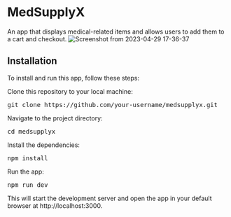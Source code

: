 # MedSupplyX
An app that displays medical-related items and allows users to add them to a cart and checkout.
![Screenshot from 2023-04-29 17-36-37](https://user-images.githubusercontent.com/106302681/235308424-6b4631bd-c6b8-4a2a-85b1-a27d7b9fbe08.png)

## Installation
To install and run this app, follow these steps:

Clone this repository to your local machine:

<pre>git clone https://github.com/your-username/medsupplyx.git</pre>
Navigate to the project directory:

<pre>cd medsupplyx</pre>
Install the dependencies:

<pre>npm install</pre>

Run the app:
<pre>npm run dev</pre>
This will start the development server and open the app in your default browser at http://localhost:3000.
